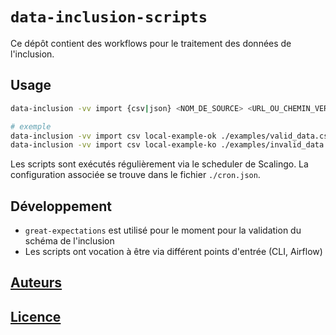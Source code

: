# `data-inclusion-scripts`

Ce dépôt contient des workflows pour le traitement des données de l'inclusion.

## Usage

```bash
data-inclusion -vv import {csv|json} <NOM_DE_SOURCE> <URL_OU_CHEMIN_VERS_UN_JEU_DE_DONNEES>

# exemple
data-inclusion -vv import csv local-example-ok ./examples/valid_data.csv
data-inclusion -vv import csv local-example-ko ./examples/invalid_data.csv
```

Les scripts sont exécutés régulièrement via le scheduler de Scalingo. La configuration associée se trouve dans le fichier `./cron.json`.

## Développement

* `great-expectations` est utilisé pour le moment pour la validation du schéma de l'inclusion
* Les scripts ont vocation à être via différent points d'entrée (CLI, Airflow)

## [Auteurs](CODEOWNERS)

## [Licence](LICENSE)
